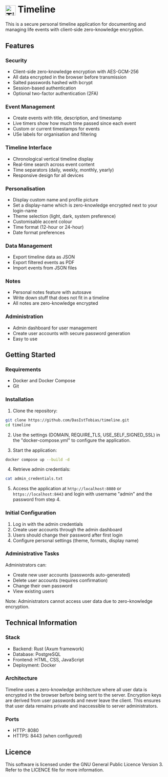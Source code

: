 # <img src="backend/static/favicon.ico" alt="Timeline Logo" width="32" height="32" style="vertical-align: middle;"> Timeline

This is a secure personal timeline application for documenting and managing life events with client-side zero-knowledge encryption.

## Features

### Security
- Client-side zero-knowledge encryption with AES-GCM-256
- All data encrypted in the browser before transmission
- Salted passwords hashed with bcrypt
- Session-based authentication
- Optional two-factor authentication (2FA)

### Event Management
- Create events with title, description, and timestamp
- Live timers show how much time passed since each event
- Custom or current timestamps for events
- USe labels for organisation and filtering

### Timeline Interface
- Chronological vertical timeline display
- Real-time search across event content
- Time separators (daily, weekly, monthly, yearly)
- Responsive design for all devices

### Personalisation
- Display custom name and profile picture
- Set a display-name which is zero-knowledge encrypted next to your login-name
- Theme selection (light, dark, system preference)
- Customisable accent colour
- Time format (12-hour or 24-hour)
- Date format preferences

### Data Management
- Export timeline data as JSON
- Export filtered events as PDF
- Import events from JSON files

### Notes
- Personal notes feature with autosave
- Write down stuff that does not fit in a timeline
- All notes are zero-knowledge encrypted

### Administration
- Admin dashboard for user management
- Create user accounts with secure password generation
- Easy to use

## Getting Started

### Requirements
- Docker and Docker Compose
- Git

### Installation

1. Clone the repository:
```bash
git clone https://github.com/DasIstTobias/timeline.git
cd timeline
```

2. Use the settings (DOMAIN, REQUIRE_TLS, USE_SELF_SIGNED_SSL) in the "docker-compose.yml" to configure the application.

3. Start the application:
```bash
docker compose up --build -d
```

4. Retrieve admin credentials:
```bash
cat admin_credentials.txt
```

5. Access the application at `http://localhost:8080` or `https://localhost:8443` and login with username "admin" and the password from step 4.

### Initial Configuration

1. Log in with the admin credentials
2. Create user accounts through the admin dashboard
3. Users should change their password after first login
4. Configure personal settings (theme, formats, display name)

### Administrative Tasks

Administrators can:
- Create new user accounts (passwords auto-generated)
- Delete user accounts (requires confirmation)
- Change their own password
- View existing users

Note: Administrators cannot access user data due to zero-knowledge encryption.

## Technical Information

### Stack
- Backend: Rust (Axum framework)
- Database: PostgreSQL
- Frontend: HTML, CSS, JavaScript
- Deployment: Docker

### Architecture
Timeline uses a zero-knowledge architecture where all user data is encrypted in the browser before being sent to the server. Encryption keys are derived from user passwords and never leave the client. This ensures that user data remains private and inaccessible to server administrators.

### Ports
- HTTP: 8080
- HTTPS: 8443 (when configured)

## Licence

This software is licensed under the GNU General Public Licence Version 3.
Refer to the LICENCE file for more information.
